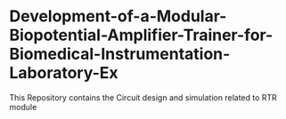 # Development-of-a-Modular-Biopotential-Amplifier-Trainer-for-Biomedical-Instrumentation-Laboratory-Ex
This Repository contains the Circuit design and simulation related to RTR module
